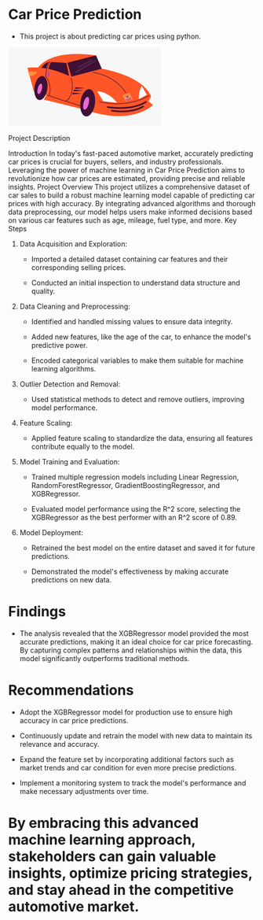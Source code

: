 # Car Price Prediction
- This project is about predicting car prices using python.


![alt text](image.png)

 Project Description

Introduction
In today's fast-paced automotive market, accurately predicting car prices is crucial for buyers, sellers, and industry professionals. 
Leveraging the power of machine learning in Car Price Prediction aims to revolutionize how car prices are estimated, providing precise and reliable insights.
Project Overview
This project utilizes a comprehensive dataset of car sales to build a robust machine learning model capable of predicting car prices with high accuracy. 
By integrating advanced algorithms and thorough data preprocessing, our model helps users make informed decisions based on various car features such as age, mileage, fuel type, and more.
Key Steps

1. Data Acquisition and Exploration:

    - Imported a detailed dataset containing car features and their corresponding selling prices.

    - Conducted an initial inspection to understand data structure and quality.

2. Data Cleaning and Preprocessing:

    - Identified and handled missing values to ensure data integrity.

    - Added new features, like the age of the car, to enhance the model's predictive power.

    - Encoded categorical variables to make them suitable for machine learning algorithms.

3. Outlier Detection and Removal:

    - Used statistical methods to detect and remove outliers, improving model performance.

4. Feature Scaling:

    - Applied feature scaling to standardize the data, ensuring all features contribute equally to the model.

5. Model Training and Evaluation:

    - Trained multiple regression models including Linear Regression, RandomForestRegressor, GradientBoostingRegressor, and XGBRegressor.

    - Evaluated model performance using the R^2 score, selecting the XGBRegressor as the best performer with an R^2 score of 0.89.

6. Model Deployment:

    - Retrained the best model on the entire dataset and saved it for future predictions.

    - Demonstrated the model's effectiveness by making accurate predictions on new data.

# Findings

- The analysis revealed that the XGBRegressor model provided the most accurate predictions, making it an ideal choice for car price forecasting. By capturing complex patterns and relationships within the data, this model significantly outperforms traditional methods.

# Recommendations

- Adopt the XGBRegressor model for production use to ensure high accuracy in car price predictions.

- Continuously update and retrain the model with new data to maintain its relevance and accuracy.

- Expand the feature set by incorporating additional factors such as market trends and car condition for even more precise predictions.

- Implement a monitoring system to track the model's performance and make necessary adjustments over time.

# By embracing this advanced machine learning approach, stakeholders can gain valuable insights, optimize pricing strategies, and stay ahead in the competitive automotive market.
